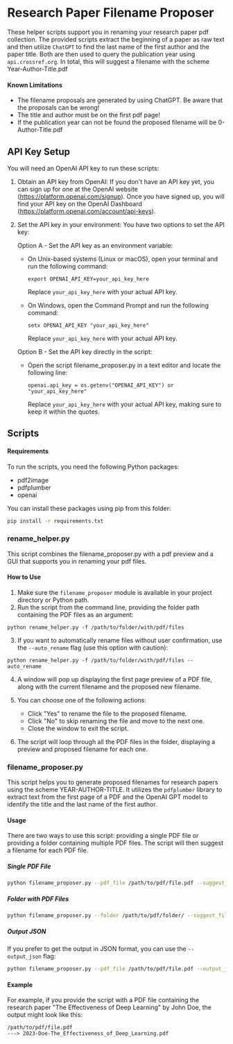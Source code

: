 # Research Paper Filename Proposer

These helper scripts support you in renaming your research paper pdf collection. The provided scripts extract the beginning of a paper as raw text and then utilize `ChatGPT` to find the last name of the first author and the paper title. Both are then used to query the publication year using `api.crossref.org`. In total, this will suggest a filename with the scheme Year-Author-Title.pdf

#### Known Limitations

- The filename proposals are generated by using ChatGPT. Be aware that the proposals can be wrong!
- The title and author must be on the first pdf page!
- If the publication year can not be found the proposed filename will be 0-Author-Title.pdf

## API Key Setup

You will need an OpenAI API key to run these scripts:

1. Obtain an API key from OpenAI:
   If you don't have an API key yet, you can sign up for one at the OpenAI website (https://platform.openai.com/signup). Once you have signed up, you will find your API key on the OpenAI Dashboard (https://platform.openai.com/account/api-keys).

2. Set the API key in your environment:
   You have two options to set the API key:

   Option A - Set the API key as an environment variable:
   - On Unix-based systems (Linux or macOS), open your terminal and run the following command:
     ```
     export OPENAI_API_KEY=your_api_key_here
     ```
     Replace `your_api_key_here` with your actual API key.

   - On Windows, open the Command Prompt and run the following command:
     ```
     setx OPENAI_API_KEY "your_api_key_here"
     ```
     Replace `your_api_key_here` with your actual API key.

   Option B - Set the API key directly in the script:
   - Open the script filename_proposer.py in a text editor and locate the following line:
     ```
     openai.api_key = os.getenv("OPENAI_API_KEY") or "your_api_key_here"
     ```
     Replace `your_api_key_here` with your actual API key, making sure to keep it within the quotes.

## Scripts

#### Requirements

To run the scripts, you need the following Python packages:

- pdf2image
- pdfplumber
- openai

You can install these packages using pip from this folder:

```bash
pip install -r requirements.txt
```

### rename_helper.py

This script combines the filename_proposer.py with a pdf preview and a GUI that supports you in renaming your pdf files.


#### How to Use

1. Make sure the `filename_proposer` module is available in your project directory or Python path.
2. Run the script from the command line, providing the folder path containing the PDF files as an argument:

```
python rename_helper.py -f /path/to/folder/with/pdf/files
```

3. If you want to automatically rename files without user confirmation, use the `--auto_rename` flag (use this option with caution):

```
python rename_helper.py -f /path/to/folder/with/pdf/files --auto_rename
```

4. A window will pop up displaying the first page preview of a PDF file, along with the current filename and the proposed new filename.

5. You can choose one of the following actions:
    - Click "Yes" to rename the file to the proposed filename.
    - Click "No" to skip renaming the file and move to the next one.
    - Close the window to exit the script.

6. The script will loop through all the PDF files in the folder, displaying a preview and proposed filename for each one.

### filename_proposer.py

This script helps you to generate proposed filenames for research papers using the scheme YEAR-AUTHOR-TITLE. It utilizes the `pdfplumber` library to extract text from the first page of a PDF and the OpenAI GPT model to identify the title and the last name of the first author.

#### Usage

There are two ways to use this script: providing a single PDF file or providing a folder containing multiple PDF files. The script will then suggest a filename for each PDF file.

##### Single PDF File

```bash
python filename_proposer.py --pdf_file /path/to/pdf/file.pdf --suggest_filename
```

##### Folder with PDF Files

```bash
python filename_proposer.py --folder /path/to/pdf/folder/ --suggest_filename
```

##### Output JSON

If you prefer to get the output in JSON format, you can use the `--output_json` flag:

```bash
python filename_proposer.py --pdf_file /path/to/pdf/file.pdf --output_json
```

#### Example

For example, if you provide the script with a PDF file containing the research paper "The Effectiveness of Deep Learning" by John Doe, the output might look like this:

```plaintext
/path/to/pdf/file.pdf
---> 2023-Doe-The_Effectiveness_of_Deep_Learning.pdf
```
